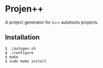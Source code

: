 # Projen++

A project generator for c++ autotools projects.

## Installation
```
$ ./autogen.sh
$ ./configure
$ make
$ sudo make install
```
